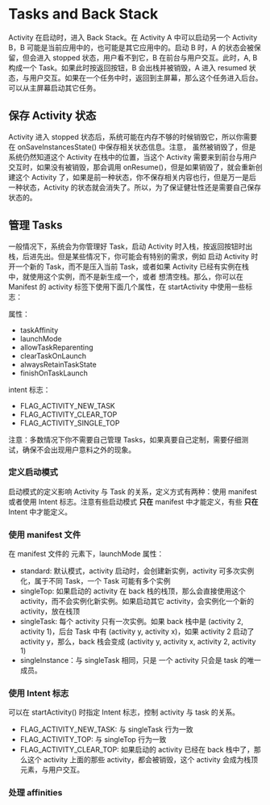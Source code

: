 # Tasks and Back Stack
Activity 在启动时，进入 Back Stack。在 Activity A 中可以启动另一个 Activity B，B 可能是当前应用中的，也可能是其它应用中的。启动 B 时，A 的状态会被保留，但会进入 stopped 状态，用户看不到它，B 在前台与用户交互。此时，A, B 构成一个 Task。如果此时按返回按钮，B 会出栈并被销毁，A 进入 resumed 状态，与用户交互。如果在一个任务中时，返回到主屏幕，那么这个任务进入后台。可以从主屏幕启动其它任务。

## 保存 Activity 状态
Activity 进入 stopped 状态后，系统可能在内存不够的时候销毁它，所以你需要在 onSaveInstancesState() 中保存相关状态信息。注意，
虽然被销毁了，但是系统仍然知道这个 Activity 在栈中的位置，当这个 Activity 需要来到前台与用户交互时，如果没有被销毁，那会调用 
onResume()，但是如果销毁了，就会重新创建这个 Activity 了，如果是前一种状态，你不保存相关内容也行，但是万一是后一种状态，Activity
的状态就会消失了。所以，为了保证健壮性还是需要自己保存状态的。

## 管理 Tasks
一般情况下，系统会为你管理好 Task，启动 Activity 时入栈，按返回按钮时出栈，后进先出。但是某些情况下，你可能会有特别的需求，例如
启动 Activity 时开一个新的 Task，而不是压入当前 Task，或者如果 Activity 已经有实例在栈中，就使用这个实例，而不是新生成一个，或者
想清空栈。那么，你可以在 Manifest 的 activity 标签下使用下面几个属性，在 startActivity 中使用一些标志：

<activity> 属性：
* taskAffinity
* launchMode
* allowTaskReparenting
* clearTaskOnLaunch
* alwaysRetainTaskState
* finishOnTaskLaunch

intent 标志：
* FLAG_ACTIVITY_NEW_TASK
* FLAG_ACTIVITY_CLEAR_TOP
* FLAG_ACTIVITY_SINGLE_TOP

注意：多数情况下你不需要自己管理 Tasks，如果真要自己定制，需要仔细测试，确保不会出现用户意料之外的现象。

### 定义启动模式
启动模式的定义影响 Activity 与 Task 的关系，定义方式有两种：使用 manifest 或者使用 Intent 标志。注意有些启动模式 **只在** manifest 中才能定义，有些 **只在** Intent 中才能定义。

### 使用 manifest 文件
在 manifest 文件的 <activity> 元素下，launchMode 属性：
* standard: 默认模式，activity 启动时，会创建新实例，activity 可多次实例化，属于不同 Task，一个 Task 可能有多个实例
* singleTop: 如果启动的 activity 在 back 栈的栈顶，那么会直接使用这个 activity，而不会实例化新实例。如果启动其它 activity，会实例化一个新的 activity，放在栈顶
* singleTask: 每个 activity 只有一次实例。如果 back 栈中是 (activity 2, activity 1)，后台 Task 中有 (activity y, activity x)，如果 activity 2 启动了 activity y，那么，back 栈会变成 (activity y, activity x, activity 2, activity 1)
* singleInstance：与 singleTask 相同，只是 一个 activity 只会是 task 的唯一成员。

### 使用 Intent 标志
可以在 startActivity() 时指定 Intent 标志，控制 activity 与 task 的关系。

* FLAG_ACTIVITY_NEW_TASK: 与 singleTask 行为一致
* FLAG_ACTIVITY_TOP: 与 singleTop 行为一致
* FLAG_ACTIVITY_CLEAR_TOP: 如果启动的 activity 已经在 back 栈中了，那么这个 activity 上面的那些 activity，都会被销毁，这个 activity 会成为栈顶元素，与用户交互。

### 处理 affinities
